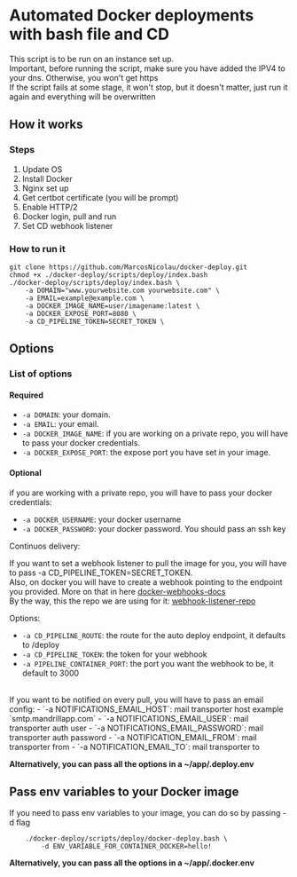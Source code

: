 # Automated Docker deployments with bash file and CD

This script is to be run on an instance set up. <br/>
Important, before running the script, make sure you have added the IPV4 to your dns. Otherwise, you won't get https <br/>
If the script fails at some stage, it won't stop, but it doesn't matter, just run it again and everything will be overwritten

## How it works

### Steps

1. Update OS
2. Install Docker
3. Nginx set up
4. Get certbot certificate (you will be prompt)
5. Enable HTTP/2
6. Docker login, pull and run
7. Set CD webhook listener

### How to run it

```
git clone https://github.com/MarcosNicolau/docker-deploy.git
chmod +x ./docker-deploy/scripts/deploy/index.bash
./docker-deploy/scripts/deploy/index.bash \
    -a DOMAIN="www.yourwebsite.com yourwebsite.com" \
    -a EMAIL=example@example.com \
    -a DOCKER_IMAGE_NAME=user/imagename:latest \
    -a DOCKER_EXPOSE_PORT=8080 \
    -a CD_PIPELINE_TOKEN=SECRET_TOKEN \
```

## Options

### List of options

#### Required

-   `-a DOMAIN`: your domain.
-   `-a EMAIL`: your email.
-   `-a DOCKER_IMAGE_NAME`: if you are working on a private repo, you will have to pass your docker credentials.
-   `-a DOCKER_EXPOSE_PORT`: the expose port you have set in your image.

#### Optional

if you are working with a private repo, you will have to pass your docker credentials:
-   `-a DOCKER_USERNAME`: your docker username
-   `-a DOCKER_PASSWORD`: your docker password. You should pass an ssh key


Continuos delivery:

If you want to set a webhook listener to pull the image for you, you will have to pass -a CD_PIPELINE_TOKEN=SECRET_TOKEN. <br />
Also, on docker you will have to create a webhook pointing
to the endpoint you provided. More on that in here [docker-webhooks-docs](https://docs.docker.com/docker-hub/webhooks/) <br />
By the way, this the repo we are using for it: [webhook-listener-repo](https://github.com/MarcosNicolau/web-hook-listener)<br />

Options:
-   `-a CD_PIPELINE_ROUTE`: the route for the auto deploy endpoint, it defaults to /deploy
-   `-a CD_PIPELINE_TOKEN`: the token for your webhook
-   `-a PIPELINE_CONTAINER_PORT`: the port you want the webhook to be, it default to 3000

<br />
    If you want to be notified on every pull, you will have to pass an email config:
-   `-a NOTIFICATIONS_EMAIL_HOST`: mail transporter host example `smtp.mandrillapp.com`
-   `-a NOTIFICATIONS_EMAIL_USER`: mail transporter auth user
-   `-a NOTIFICATIONS_EMAIL_PASSWORD`: mail transporter auth password
-   `-a NOTIFICATION_EMAIL_FROM`: mail transporter from
-   `-a NOTIFICATION_EMAIL_TO`: mail transporter to

<b>Alternatively, you can pass all the options in a ~/app/.deploy.env</b>

## Pass env variables to your Docker image

If you need to pass env variables to your image, you can do so by passing -d flag

```
    ./docker-deploy/scripts/deploy/docker-deploy.bash \
        -d ENV_VARIABLE_FOR_CONTAINER_DOCKER=hello!
```

<b>Alternatively, you can pass all the options in a ~/app/.docker.env</b>

